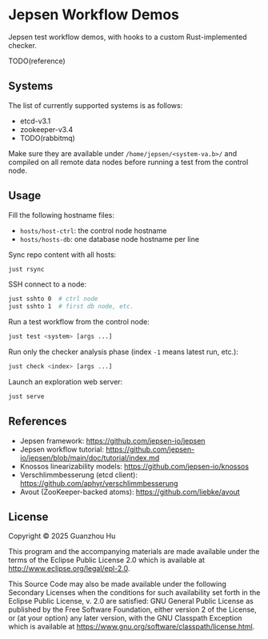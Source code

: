 # Jepsen Workflow Demos

Jepsen test workflow demos, with hooks to a custom Rust-implemented checker.

TODO(reference)

## Systems

The list of currently supported systems is as follows:

- etcd-v3.1
- zookeeper-v3.4
- TODO(rabbitmq)

Make sure they are available under `/home/jepsen/<system-va.b>/` and compiled on all remote data nodes before running a test from the control node.

## Usage

Fill the following hostname files:

- `hosts/host-ctrl`: the control node hostname
- `hosts/hosts-db`: one database node hostname per line

Sync repo content with all hosts:

```bash
just rsync
```

SSH connect to a node:

```bash
just sshto 0  # ctrl node
just sshto 1  # first db node, etc.
```

Run a test workflow from the control node:

```bash
just test <system> [args ...]
```

Run only the checker analysis phase (index `-1` means latest run, etc.):

```bash
just check <index> [args ...]
```

Launch an exploration web server:

```bash
just serve
```

## References

- Jepsen framework: <https://github.com/jepsen-io/jepsen>
- Jepsen workflow tutorial: <https://github.com/jepsen-io/jepsen/blob/main/doc/tutorial/index.md>
- Knossos linearizability models: <https://github.com/jepsen-io/knossos>
- Verschlimmbesserung (etcd client): <https://github.com/aphyr/verschlimmbesserung>
- Avout (ZooKeeper-backed atoms): <https://github.com/liebke/avout>

## License

Copyright © 2025 Guanzhou Hu

This program and the accompanying materials are made available under the
terms of the Eclipse Public License 2.0 which is available at
<http://www.eclipse.org/legal/epl-2.0>.

This Source Code may also be made available under the following Secondary
Licenses when the conditions for such availability set forth in the Eclipse
Public License, v. 2.0 are satisfied: GNU General Public License as published by
the Free Software Foundation, either version 2 of the License, or (at your
option) any later version, with the GNU Classpath Exception which is available
at <https://www.gnu.org/software/classpath/license.html>.
